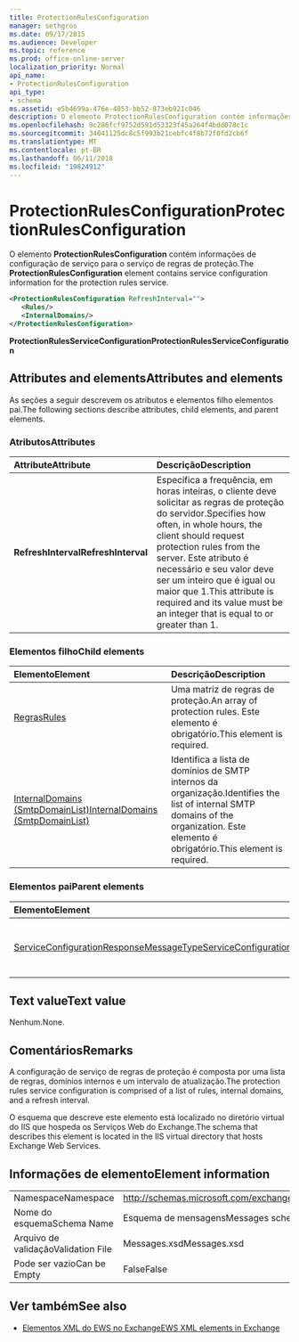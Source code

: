 ```yaml
---
title: ProtectionRulesConfiguration
manager: sethgros
ms.date: 09/17/2015
ms.audience: Developer
ms.topic: reference
ms.prod: office-online-server
localization_priority: Normal
api_name:
- ProtectionRulesConfiguration
api_type:
- schema
ms.assetid: e5b4699a-476e-4053-bb52-873eb921c046
description: O elemento ProtectionRulesConfiguration contém informações de configuração de serviço para o serviço de regras de proteção.
ms.openlocfilehash: 9c286fcf9752d591d53323f45a264f4bdd078c1c
ms.sourcegitcommit: 34041125dc8c5f993b21cebfc4f8b72f0fd2cb6f
ms.translationtype: MT
ms.contentlocale: pt-BR
ms.lasthandoff: 06/11/2018
ms.locfileid: "19824912"
---
```

# <a name="protectionrulesconfiguration"></a><span data-ttu-id="70ab9-103">ProtectionRulesConfiguration</span><span class="sxs-lookup"><span data-stu-id="70ab9-103">ProtectionRulesConfiguration</span></span>

<span data-ttu-id="70ab9-104">O elemento **ProtectionRulesConfiguration** contém informações de configuração de serviço para o serviço de regras de proteção.</span><span class="sxs-lookup"><span data-stu-id="70ab9-104">The **ProtectionRulesConfiguration** element contains service configuration information for the protection rules service.</span></span> 
  
```XML
<ProtectionRulesConfiguration RefreshInterval="">
   <Rules/>
   <InternalDomains/>
</ProtectionRulesConfiguration>
```

 <span data-ttu-id="70ab9-105">**ProtectionRulesServiceConfiguration**</span><span class="sxs-lookup"><span data-stu-id="70ab9-105">**ProtectionRulesServiceConfiguration**</span></span>
## <a name="attributes-and-elements"></a><span data-ttu-id="70ab9-106">Attributes and elements</span><span class="sxs-lookup"><span data-stu-id="70ab9-106">Attributes and elements</span></span>

<span data-ttu-id="70ab9-107">As seções a seguir descrevem os atributos e elementos filho elementos pai.</span><span class="sxs-lookup"><span data-stu-id="70ab9-107">The following sections describe attributes, child elements, and parent elements.</span></span>
  
### <a name="attributes"></a><span data-ttu-id="70ab9-108">Atributos</span><span class="sxs-lookup"><span data-stu-id="70ab9-108">Attributes</span></span>

|<span data-ttu-id="70ab9-109">**Attribute**</span><span class="sxs-lookup"><span data-stu-id="70ab9-109">**Attribute**</span></span>|<span data-ttu-id="70ab9-110">**Descrição**</span><span class="sxs-lookup"><span data-stu-id="70ab9-110">**Description**</span></span>|
|:-----|:-----|
|<span data-ttu-id="70ab9-111">**RefreshInterval**</span><span class="sxs-lookup"><span data-stu-id="70ab9-111">**RefreshInterval**</span></span> <br/> |<span data-ttu-id="70ab9-112">Especifica a frequência, em horas inteiras, o cliente deve solicitar as regras de proteção do servidor.</span><span class="sxs-lookup"><span data-stu-id="70ab9-112">Specifies how often, in whole hours, the client should request protection rules from the server.</span></span> <span data-ttu-id="70ab9-113">Este atributo é necessário e seu valor deve ser um inteiro que é igual ou maior que 1.</span><span class="sxs-lookup"><span data-stu-id="70ab9-113">This attribute is required and its value must be an integer that is equal to or greater than 1.</span></span>  <br/> |
   
### <a name="child-elements"></a><span data-ttu-id="70ab9-114">Elementos filho</span><span class="sxs-lookup"><span data-stu-id="70ab9-114">Child elements</span></span>

|<span data-ttu-id="70ab9-115">**Elemento**</span><span class="sxs-lookup"><span data-stu-id="70ab9-115">**Element**</span></span>|<span data-ttu-id="70ab9-116">**Descrição**</span><span class="sxs-lookup"><span data-stu-id="70ab9-116">**Description**</span></span>|
|:-----|:-----|
|[<span data-ttu-id="70ab9-117">Regras</span><span class="sxs-lookup"><span data-stu-id="70ab9-117">Rules </span></span>](rules-ex15websvcsotherref.md) <br/> |<span data-ttu-id="70ab9-118">Uma matriz de regras de proteção.</span><span class="sxs-lookup"><span data-stu-id="70ab9-118">An array of protection rules.</span></span> <span data-ttu-id="70ab9-119">Este elemento é obrigatório.</span><span class="sxs-lookup"><span data-stu-id="70ab9-119">This element is required.</span></span>  <br/> |
|[<span data-ttu-id="70ab9-120">InternalDomains (SmtpDomainList)</span><span class="sxs-lookup"><span data-stu-id="70ab9-120">InternalDomains (SmtpDomainList)</span></span>](internaldomains-smtpdomainlist.md) <br/> |<span data-ttu-id="70ab9-121">Identifica a lista de domínios de SMTP internos da organização.</span><span class="sxs-lookup"><span data-stu-id="70ab9-121">Identifies the list of internal SMTP domains of the organization.</span></span> <span data-ttu-id="70ab9-122">Este elemento é obrigatório.</span><span class="sxs-lookup"><span data-stu-id="70ab9-122">This element is required.</span></span>  <br/> |
   
### <a name="parent-elements"></a><span data-ttu-id="70ab9-123">Elementos pai</span><span class="sxs-lookup"><span data-stu-id="70ab9-123">Parent elements</span></span>

|<span data-ttu-id="70ab9-124">**Elemento**</span><span class="sxs-lookup"><span data-stu-id="70ab9-124">**Element**</span></span>|<span data-ttu-id="70ab9-125">**Descrição**</span><span class="sxs-lookup"><span data-stu-id="70ab9-125">**Description**</span></span>|
|:-----|:-----|
|[<span data-ttu-id="70ab9-126">ServiceConfigurationResponseMessageType</span><span class="sxs-lookup"><span data-stu-id="70ab9-126">ServiceConfigurationResponseMessageType</span></span>](serviceconfigurationresponsemessagetype.md) <br/> |<span data-ttu-id="70ab9-127">Contém as definições de configuração de serviço.</span><span class="sxs-lookup"><span data-stu-id="70ab9-127">Contains service configuration settings.</span></span>  <br/> |
   
## <a name="text-value"></a><span data-ttu-id="70ab9-128">Text value</span><span class="sxs-lookup"><span data-stu-id="70ab9-128">Text value</span></span>

<span data-ttu-id="70ab9-129">Nenhum.</span><span class="sxs-lookup"><span data-stu-id="70ab9-129">None.</span></span>
  
## <a name="remarks"></a><span data-ttu-id="70ab9-130">Comentários</span><span class="sxs-lookup"><span data-stu-id="70ab9-130">Remarks</span></span>

<span data-ttu-id="70ab9-131">A configuração de serviço de regras de proteção é composta por uma lista de regras, domínios internos e um intervalo de atualização.</span><span class="sxs-lookup"><span data-stu-id="70ab9-131">The protection rules service configuration is comprised of a list of rules, internal domains, and a refresh interval.</span></span>
  
<span data-ttu-id="70ab9-132">O esquema que descreve este elemento está localizado no diretório virtual do IIS que hospeda os Serviços Web do Exchange.</span><span class="sxs-lookup"><span data-stu-id="70ab9-132">The schema that describes this element is located in the IIS virtual directory that hosts Exchange Web Services.</span></span>
  
## <a name="element-information"></a><span data-ttu-id="70ab9-133">Informações de elemento</span><span class="sxs-lookup"><span data-stu-id="70ab9-133">Element information</span></span>

|||
|:-----|:-----|
|<span data-ttu-id="70ab9-134">Namespace</span><span class="sxs-lookup"><span data-stu-id="70ab9-134">Namespace</span></span>  <br/> |http://schemas.microsoft.com/exchange/services/2006/messages  <br/> |
|<span data-ttu-id="70ab9-135">Nome do esquema</span><span class="sxs-lookup"><span data-stu-id="70ab9-135">Schema Name</span></span>  <br/> |<span data-ttu-id="70ab9-136">Esquema de mensagens</span><span class="sxs-lookup"><span data-stu-id="70ab9-136">Messages schema</span></span>  <br/> |
|<span data-ttu-id="70ab9-137">Arquivo de validação</span><span class="sxs-lookup"><span data-stu-id="70ab9-137">Validation File</span></span>  <br/> |<span data-ttu-id="70ab9-138">Messages.xsd</span><span class="sxs-lookup"><span data-stu-id="70ab9-138">Messages.xsd</span></span>  <br/> |
|<span data-ttu-id="70ab9-139">Pode ser vazio</span><span class="sxs-lookup"><span data-stu-id="70ab9-139">Can be Empty</span></span>  <br/> |<span data-ttu-id="70ab9-140">False</span><span class="sxs-lookup"><span data-stu-id="70ab9-140">False</span></span>  <br/> |
   
## <a name="see-also"></a><span data-ttu-id="70ab9-141">Ver também</span><span class="sxs-lookup"><span data-stu-id="70ab9-141">See also</span></span>



- [<span data-ttu-id="70ab9-142">Elementos XML do EWS no Exchange</span><span class="sxs-lookup"><span data-stu-id="70ab9-142">EWS XML elements in Exchange</span></span>](ews-xml-elements-in-exchange.md)

